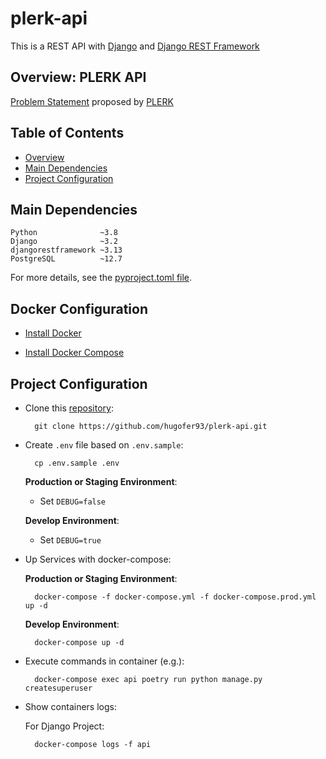 # plerk-api

This is a REST API with [Django](https://docs.djangoproject.com/en/3.2/) and [Django REST Framework](https://www.django-rest-framework.org/)


## Overview: PLERK API

[Problem Statement](PROBLEM-STATEMENT.md) proposed by [PLERK](https://www.plerk.io/)


## Table of Contents

* [Overview](#plerk-api)
* [Main Dependencies](#Main-Dependencies)
* [Project Configuration](#Project-Configuration)


## Main Dependencies

    Python              ~3.8
    Django              ~3.2
    djangorestframework ~3.13
    PostgreSQL          ~12.7

For more details, see the [pyproject.toml file](pyproject.toml).

## Docker Configuration

- [Install Docker](https://docs.docker.com/engine/install/)

- [Install Docker Compose](https://docs.docker.com/compose/install/#install-compose)

## Project Configuration

- Clone this [repository](https://github.com/hugofer93/plerk-api):

        git clone https://github.com/hugofer93/plerk-api.git

- Create `.env` file based on `.env.sample`:

        cp .env.sample .env

    **Production or Staging Environment**:

    - Set `DEBUG=false`

    **Develop Environment**:

    - Set `DEBUG=true`

- Up Services with docker-compose:

    **Production or Staging Environment**:

        docker-compose -f docker-compose.yml -f docker-compose.prod.yml up -d

    **Develop Environment**:

        docker-compose up -d

- Execute commands in container (e.g.):

        docker-compose exec api poetry run python manage.py createsuperuser

- Show containers logs:

    For Django Project:

        docker-compose logs -f api
